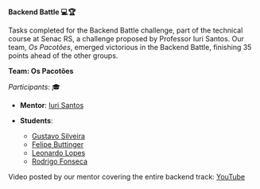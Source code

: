 **Backend Battle 💻🏆**

Tasks completed for the Backend Battle challenge, part of the technical course at Senac RS, a challenge proposed by Professor Iuri Santos. Our team, *Os Pacotões*, emerged victorious in the Backend Battle, finishing 35 points ahead of the other groups.

**Team: Os Pacotões**

*Participants:* 🎓

- **Mentor**: [Iuri Santos](https://github.com/iurisaints)

- **Students**:
  - [Gustavo Silveira](https://github.com/GustavoS1lveira)
  - [Felipe Buttinger](https://github.com/FelipeButtinger)
  - [Leonardo Lopes](https://github.com/1Miami)
  - [Rodrigo Fonseca](https://github.com/RodrigoFons3ca)

Video posted by our mentor covering the entire backend track: [YouTube](https://www.youtube.com/watch?v=dfp9R3tPVsk)
